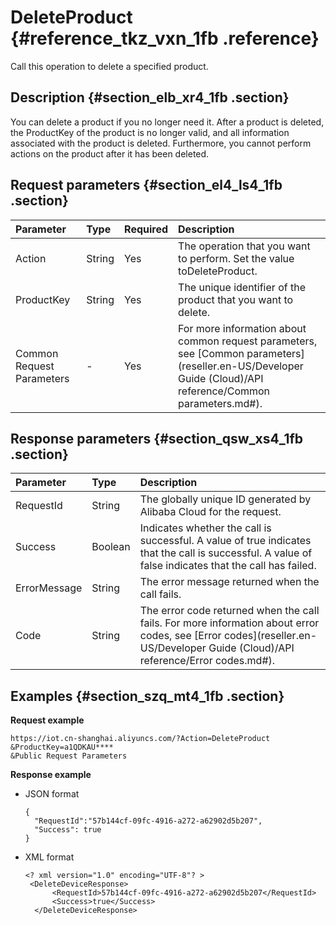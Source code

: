 # DeleteProduct {#reference_tkz_vxn_1fb .reference}

Call this operation to delete a specified product.

## Description {#section_elb_xr4_1fb .section}

You can delete a product if you no longer need it. After a product is deleted, the ProductKey of the product is no longer valid, and all information associated with the product is deleted. Furthermore, you cannot perform actions on the product after it has been deleted.

## Request parameters {#section_el4_ls4_1fb .section}

|Parameter|Type|Required|Description|
|:--------|:---|:-------|:----------|
|Action|String|Yes|The operation that you want to perform. Set the value toDeleteProduct.|
|ProductKey|String|Yes|The unique identifier of the product that you want to delete.|
|Common Request Parameters|-|Yes|For more information about common request parameters, see [Common parameters](reseller.en-US/Developer Guide (Cloud)/API reference/Common parameters.md#).|

## Response parameters {#section_qsw_xs4_1fb .section}

|Parameter|Type|Description|
|:--------|:---|:----------|
|RequestId|String|The globally unique ID generated by Alibaba Cloud for the request.|
|Success|Boolean|Indicates whether the call is successful. A value of true indicates that the call is successful. A value of false indicates that the call has failed.|
|ErrorMessage|String|The error message returned when the call fails.|
|Code|String|The error code returned when the call fails. For more information about error codes, see [Error codes](reseller.en-US/Developer Guide (Cloud)/API reference/Error codes.md#).|

## Examples {#section_szq_mt4_1fb .section}

**Request example**

```
https://iot.cn-shanghai.aliyuncs.com/?Action=DeleteProduct
&ProductKey=a1QDKAU****
&Public Request Parameters
```

**Response example**

-   JSON format

    ```
    {
      "RequestId":"57b144cf-09fc-4916-a272-a62902d5b207",
      "Success": true
    }
    ```

-   XML format

    ```
    <? xml version="1.0" encoding="UTF-8"? >
     <DeleteDeviceResponse>
          <RequestId>57b144cf-09fc-4916-a272-a62902d5b207</RequestId>
          <Success>true</Success>
      </DeleteDeviceResponse>
    ```


